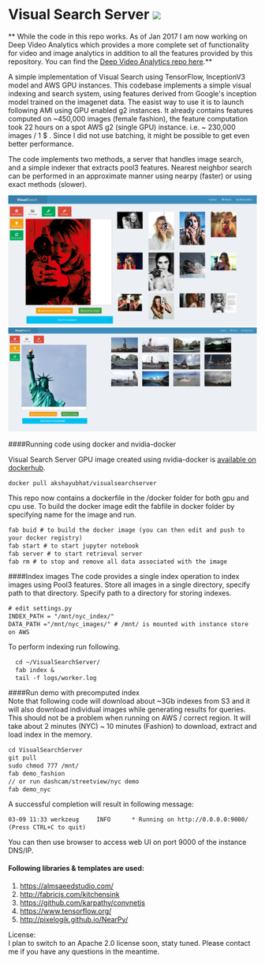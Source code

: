 Visual Search Server [![](https://images.microbadger.com/badges/image/akshayubhat/visualsearchserver.svg)](https://microbadger.com/images/akshayubhat/visualsearchserver "Get your own image badge on microbadger.com")
===============

** While the code in this repo works. As of Jan 2017 I am now working on Deep Video Analytics which provides a more complete set of functionality for video and image analytics in addition to all the features provided by this repository. You can find the [Deep Video Analytics repo here](https://github.com/akshayubhat/DeepVideoAnalytics).**

A simple implementation of Visual Search using TensorFlow, InceptionV3 model and AWS GPU instances.
This codebase implements a simple visual indexing and search system, using features derived from Google's inception 
model trained on the imagenet data. The easist way to use it is to launch following AMI using GPU enabled g2 instances.
It already contains features computed on ~450,000 images (female fashion), the feature computation took 22 hours on 
a spot AWS g2 (single GPU) instance. i.e. ~ 230,000 images / 1 $ . Since I did not use batching, it might be possible to 
get even better performance.

The code implements two methods, a server that handles image search, and a simple indexer that extracts pool3 features.
Nearest neighbor search can be performed in an approximate manner using nearpy (faster) or using exact methods (slower).
 
![UI Screenshot](appcode/static/alpha3.png "Alpha Screenshot Female Fashion")
![UI Screenshot](appcode/static/alpha4.png "Alpha Screenshot NYC, Streetview & Dashcam")

####Running code using docker and nvidia-docker

Visual Search Server GPU image created using nvidia-docker is [available on dockerhub](https://hub.docker.com/r/akshayubhat/visualsearchserver/).
```
docker pull akshayubhat/visualsearchserver
```

This repo now contains a dockerfile in the /docker folder for both gpu and cpu use.
To build the docker image edit the fabfile in docker folder by specifying name for the image and run.
``` 
fab buid # to build the docker image (you can then edit and push to your docker registry)
fab start # to start jupyter notebook 
fab server # to start retrieval server
fab rm # to stop and remove all data associated with the image
```

####Index images
The code provides a single index operation to index images using Pool3 features.
Store all images in a single directory, specify path to that directory. 
Specify path to a directory for storing indexes.   
```
# edit settings.py
INDEX_PATH = "/mnt/nyc_index/" 
DATA_PATH ="/mnt/nyc_images/" # /mnt/ is mounted with instance store on AWS
```
To perform indexing run following. 
```
  cd ~/VisualSearchServer/
  fab index &
  tail -f logs/worker.log
```

####Run demo with precomputed index  
Note that following code will download about ~3Gb indexes from S3 and it will also download individual images while generating results for queries.
This should not be a problem when running on AWS / correct region. It will take about 2 minutes (NYC) ~ 10 minutes (Fashion)  to download, extract and load index in the memory.
```
cd VisualSearchServer
git pull
sudo chmod 777 /mnt/
fab demo_fashion
// or run dashcam/streetview/nyc demo
fab demo_nyc
```
A successful completion will result in following message:
```
03-09 11:33 werkzeug     INFO      * Running on http://0.0.0.0:9000/ (Press CTRL+C to quit)
```
You can then  use browser to access web UI on port 9000 of the instance DNS/IP.

#### Following libraries & templates are used:
1. https://almsaeedstudio.com/
2. http://fabricjs.com/kitchensink
3. https://github.com/karpathy/convnetjs
4. https://www.tensorflow.org/ 
5. http://pixelogik.github.io/NearPy/

   
License:    
I plan to switch to an Apache 2.0 license soon, staty tuned. Please contact me if you have any questions in the meantime. 

